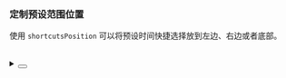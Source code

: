 ### 定制预设范围位置

使用 `shortcutsPosition` 可以将预设时间快捷选择放到左边、右边或者底部。

<div class="cell-demo vp-raw">
  <yc-date-picker
    style="width: 254px; margin-bottom: 20px; margin-right: 24px;"
    shortcuts-position="left"
    :shortcuts="shortcuts" />
  <br />
  <yc-date-picker
    style="width: 254px; margin-right: 24px;"
    shortcuts-position="right"
    :shortcuts="shortcuts" />
</div>

<script>
import dayjs from 'dayjs';

export default {
  setup() {
    return {
      dayjs,
      shortcuts: [
        {
          label: 'yesterday',
          value: () => dayjs().subtract(1, 'day'),
        },
        {
          label: 'today',
          value: () => dayjs(),
        },
        {
          label: 'a week later',
          value: () => dayjs().add(1, 'week'),
        },
        {
          label: 'a month later',
          value: () => dayjs().add(1, 'month'),
        },
        {
          label: '2 months later',
          value: () => dayjs().add(2, 'month'),
        },
      ],
      rangeShortcuts: [
        {
          label: 'next 2 days',
          value: () => [dayjs(), dayjs().add(2, 'day')],
        },
        {
          label: 'next 7 days',
          value: () => [dayjs(), dayjs().add(1, 'week')],
        },
        {
          label: 'next 30 days',
          value: () => [dayjs(), dayjs().add(1, 'month')],
        },
        {
          label: 'next 6 months',
          value: () => [dayjs(), dayjs().add(6, 'month')],
        },
        {
          label: 'next 12 months',
          value: () => [dayjs(), dayjs().add(1, 'year')],
        },
        {
          label: 'next 10 years',
          value: () => [dayjs(), dayjs().add(10, 'year')],
        },
      ],
    };
  },
};
</script>

<details>
<summary>
 <button class="code-btn"  >
    <icon-code />
 </button>
</summary>

```vue
<template>
  <yc-date-picker
    style="width: 254px; margin-bottom: 20px; margin-right: 24px;"
    shortcuts-position="left"
    :shortcuts="shortcuts" />
  <yc-range-picker
    style="width: 300px; margin-bottom: 20px;"
    shortcuts-position="left"
    :shortcuts="rangeShortcuts" />
  <br />
  <yc-date-picker
    style="width: 254px; margin-right: 24px;"
    shortcuts-position="right"
    :shortcuts="shortcuts" />
  <yc-range-picker
    style="width: 300px;"
    shortcuts-position="right"
    :shortcuts="rangeShortcuts" />
</template>

<script>
import dayjs from 'dayjs';

export default {
  setup() {
    return {
      dayjs,
      shortcuts: [
        {
          label: 'yesterday',
          value: () => dayjs().subtract(1, 'day'),
        },
        {
          label: 'today',
          value: () => dayjs(),
        },
        {
          label: 'a week later',
          value: () => dayjs().add(1, 'week'),
        },
        {
          label: 'a month later',
          value: () => dayjs().add(1, 'month'),
        },
        {
          label: '2 months later',
          value: () => dayjs().add(2, 'month'),
        },
      ],
      rangeShortcuts: [
        {
          label: 'next 2 days',
          value: () => [dayjs(), dayjs().add(2, 'day')],
        },
        {
          label: 'next 7 days',
          value: () => [dayjs(), dayjs().add(1, 'week')],
        },
        {
          label: 'next 30 days',
          value: () => [dayjs(), dayjs().add(1, 'month')],
        },
        {
          label: 'next 6 months',
          value: () => [dayjs(), dayjs().add(6, 'month')],
        },
        {
          label: 'next 12 months',
          value: () => [dayjs(), dayjs().add(1, 'year')],
        },
        {
          label: 'next 10 years',
          value: () => [dayjs(), dayjs().add(10, 'year')],
        },
      ],
    };
  },
};
</script>
```

</details>
